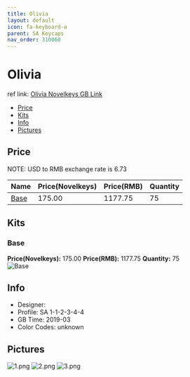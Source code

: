 ```yaml
---
title: Olivia
layout: default
icon: fa-keyboard-o
parent: SA Keycaps
nav_order: 310060
---
```


# Olivia

ref link: [Olivia Novelkeys GB Link](https://novelkeys.xyz/products/sa-olivia-gb)

* [Price](#price)
* [Kits](#kits)
* [Info](#info)
* [Pictures](#pictures)


## Price  
NOTE: USD to RMB exchange rate is 6.73

| Name          | Price(Novelkeys)    |  Price(RMB) | Quantity |
| ------------- | ------------ |  ---------- | -------- |
|[Base](#base)|175.00|1177.75|75|


## Kits
### Base
**Price(Novelkeys):** 175.00    **Price(RMB):** 1177.75    **Quantity:** 75  
<img src="{{ 'assets/images/sa-keycaps/olivia/kits_pics/base.jpg' | relative_url }}" alt="Base" class="image featured">


## Info
* Designer: 
* Profile: SA 1-1-2-3-4-4
* GB Time: 2019-03
* Color Codes: unknown  


## Pictures
<img src="{{ 'assets/images/sa-keycaps/olivia/rendering_pics/1.png' | relative_url }}" alt="1.png" class="image featured">
<img src="{{ 'assets/images/sa-keycaps/olivia/rendering_pics/2.png' | relative_url }}" alt="2.png" class="image featured">
<img src="{{ 'assets/images/sa-keycaps/olivia/rendering_pics/3.png' | relative_url }}" alt="3.png" class="image featured">
